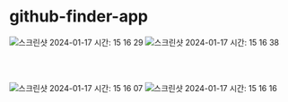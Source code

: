 # github-finder-app

![스크린샷 2024-01-17 시간: 15 16 29](https://github.com/gamjatan9/github-finder-app/assets/122338050/a72c9d33-77dd-4def-bd86-019e387e05a5)
![스크린샷 2024-01-17 시간: 15 16 38](https://github.com/gamjatan9/github-finder-app/assets/122338050/65945d1f-9c08-47bf-888f-860b99839d39)

<br><br>

![스크린샷 2024-01-17 시간: 15 16 07](https://github.com/gamjatan9/github-finder-app/assets/122338050/1e418a83-1fb2-41a4-981f-730e4d428d32)
![스크린샷 2024-01-17 시간: 15 16 16](https://github.com/gamjatan9/github-finder-app/assets/122338050/a78bb8c4-b4ea-439d-85d0-aa523ea59e20)
